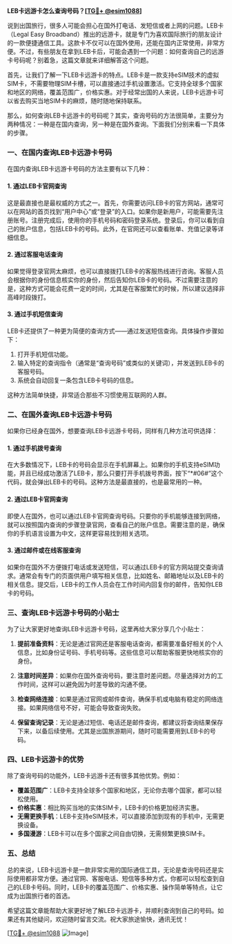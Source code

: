 **LEB卡远游卡怎么查询号码？[[TG💪+ @esim1088](https://t.me/s/esim1088)]**

说到出国旅行，很多人可能会担心在国外打电话、发短信或者上网的问题。LEB卡（Legal Easy Broadband）推出的远游卡，就是专门为喜欢国际旅行的朋友设计的一款便捷通信工具。这款卡不仅可以在国外使用，还能在国内正常使用，非常方便。不过，有些朋友在拿到LEB卡后，可能会遇到一个问题：如何查询自己的远游卡号码呢？别着急，这篇文章就来详细解答这个问题。

首先，让我们了解一下LEB卡远游卡的特点。LEB卡是一款支持eSIM技术的虚拟SIM卡，不需要物理SIM卡槽，可以直接通过手机设置激活。它支持全球多个国家和地区的网络，覆盖范围广，价格实惠。对于经常出国的人来说，LEB卡远游卡可以省去购买当地SIM卡的麻烦，随时随地保持联系。

那么，如何查询LEB卡远游卡的号码呢？其实，查询号码的方法很简单，主要分为两种情况：一种是在国内查询，另一种是在国外查询。下面我们分别来看一下具体的步骤。

### **一、在国内查询LEB卡远游卡号码**
在国内查询LEB卡远游卡号码的方法主要有以下几种：

#### **1. 通过LEB卡官网查询**
这是最直接也是最权威的方式之一。首先，你需要访问LEB卡的官方网站，通常可以在网站的首页找到“用户中心”或“登录”的入口。如果你是新用户，可能需要先注册账号。注册完成后，使用你的手机号码和密码登录系统。登录后，你可以看到自己的账户信息，包括LEB卡的号码。此外，在官网还可以查看账单、充值记录等详细信息。

#### **2. 通过客服电话查询**
如果觉得登录官网太麻烦，也可以直接拨打LEB卡的客服热线进行咨询。客服人员会根据你的身份信息核实你的身份，然后告知你LEB卡的号码。不过需要注意的是，这种方式可能会花费一定的时间，尤其是在客服繁忙的时候，所以建议选择非高峰时段拨打。

#### **3. 通过手机短信查询**
LEB卡还提供了一种更为简便的查询方式——通过发送短信查询。具体操作步骤如下：
1. 打开手机短信功能。
2. 输入特定的查询指令（通常是“查询号码”或类似的关键词），并发送到LEB卡的客服号码。
3. 系统会自动回复一条包含LEB卡号码的信息。

这种方法简单快捷，非常适合那些不习惯使用互联网的人群。

### **二、在国外查询LEB卡远游卡号码**
如果你已经身在国外，想要查询LEB卡远游卡号码，同样有几种方法可供选择：

#### **1. 通过手机拨号查询**
在大多数情况下，LEB卡的号码会显示在手机屏幕上。如果你的手机支持eSIM功能，并且已经成功激活了LEB卡，那么只要打开手机拨号界面，按下“*#06#”这个代码，就会弹出LEB卡的号码。这种方法是最直接的，也是最常用的一种。

#### **2. 通过LEB卡官网查询**
即使人在国外，也可以通过LEB卡官网查询号码。只要你的手机能够连接到网络，就可以按照国内查询的步骤登录官网，查看自己的账户信息。需要注意的是，确保你的手机语言设置为中文，这样更容易找到相关选项。

#### **3. 通过邮件或在线客服查询**
如果你在国外不方便拨打电话或发送短信，可以通过LEB卡的官方网站提交查询请求。通常会有专门的页面供用户填写相关信息，比如姓名、邮箱地址以及LEB卡的相关信息。提交后，LEB卡的工作人员会在工作时间内回复你的邮件，告知你LEB卡的号码。

### **三、查询LEB卡远游卡号码的小贴士**
为了让大家更好地查询LEB卡远游卡号码，这里再给大家分享几个小贴士：

1. **提前准备资料**：无论是通过官网还是客服电话查询，都需要准备好相关的个人信息，比如身份证号码、手机号码等。这些信息可以帮助客服更快地核实你的身份。
   
2. **注意时间差异**：如果你在国外查询号码，要注意时差问题。尽量选择对方的工作时间，这样可以避免因为时差导致的沟通不便。

3. **检查网络连接**：如果是通过官网或邮件查询，确保手机或电脑有稳定的网络连接。如果网络信号不好，可能会导致查询失败。

4. **保留查询记录**：无论是通过短信、电话还是邮件查询，都建议将查询结果保存下来，以备后续使用。尤其是出国旅游期间，随时可能需要用到LEB卡的号码。

### **四、LEB卡远游卡的优势**
除了查询号码的功能外，LEB卡远游卡还有很多其他优势。例如：
- **覆盖范围广**：LEB卡支持全球多个国家和地区，无论你去哪个国家，都可以轻松使用。
- **价格实惠**：相比购买当地的实体SIM卡，LEB卡的价格更加经济实惠。
- **无需更换手机**：LEB卡支持eSIM技术，可以直接添加到现有的手机中，无需更换设备。
- **多国漫游**：LEB卡可以在多个国家之间自由切换，无需频繁更换SIM卡。

### **五、总结**
总的来说，LEB卡远游卡是一款非常实用的国际通信工具，无论是查询号码还是实际使用都非常方便。通过官网、客服电话、短信等多种方式，你都可以轻松查到自己的LEB卡号码。同时，LEB卡的覆盖范围广、价格实惠、操作简单等特点，让它成为出国旅行者的首选。

希望这篇文章能帮助大家更好地了解LEB卡远游卡，并顺利查询到自己的号码。如果还有其他疑问，欢迎随时留言交流。祝大家旅途愉快，通讯无忧！

[[TG💪+ @esim1088](https://t.me/s/esim1088) ![Image](https://i.postimg.cc/4NQfJmqS/Snipaste-2025-05-13-00-14-12.png)]